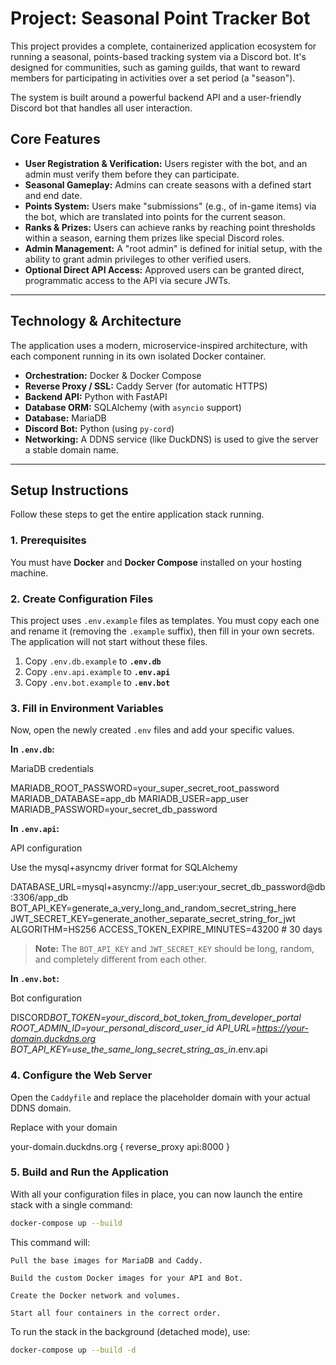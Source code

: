 # Project: Seasonal Point Tracker Bot

This project provides a complete, containerized application ecosystem for running a seasonal, points-based tracking system via a Discord bot. It's designed for communities, such as gaming guilds, that want to reward members for participating in activities over a set period (a "season").

The system is built around a powerful backend API and a user-friendly Discord bot that handles all user interaction.

## Core Features

- **User Registration & Verification:** Users register with the bot, and an admin must verify them before they can participate.
- **Seasonal Gameplay:** Admins can create seasons with a defined start and end date.
- **Points System:** Users make "submissions" (e.g., of in-game items) via the bot, which are translated into points for the current season.
- **Ranks & Prizes:** Users can achieve ranks by reaching point thresholds within a season, earning them prizes like special Discord roles.
- **Admin Management:** A "root admin" is defined for initial setup, with the ability to grant admin privileges to other verified users.
- **Optional Direct API Access:** Approved users can be granted direct, programmatic access to the API via secure JWTs.

---

## Technology & Architecture

The application uses a modern, microservice-inspired architecture, with each component running in its own isolated Docker container.

- **Orchestration:** Docker & Docker Compose
- **Reverse Proxy / SSL:** Caddy Server (for automatic HTTPS)
- **Backend API:** Python with FastAPI
- **Database ORM:** SQLAlchemy (with `asyncio` support)
- **Database:** MariaDB
- **Discord Bot:** Python (using `py-cord`)
- **Networking:** A DDNS service (like DuckDNS) is used to give the server a stable domain name.

---

## Setup Instructions

Follow these steps to get the entire application stack running.

### 1. Prerequisites

You must have **Docker** and **Docker Compose** installed on your hosting machine.

### 2. Create Configuration Files

This project uses `.env.example` files as templates. You must copy each one and rename it (removing the `.example` suffix), then fill in your own secrets. The application will not start without these files.

1.  Copy `.env.db.example` to **`.env.db`**
2.  Copy `.env.api.example` to **`.env.api`**
3.  Copy `.env.bot.example` to **`.env.bot`**

### 3. Fill in Environment Variables

Now, open the newly created `.env` files and add your specific values.

**In `.env.db`:**

MariaDB credentials

MARIADB_ROOT_PASSWORD=your_super_secret_root_password
MARIADB_DATABASE=app_db
MARIADB_USER=app_user
MARIADB_PASSWORD=your_secret_db_password

**In `.env.api`:**

API configuration

Use the mysql+asyncmy driver format for SQLAlchemy

DATABASE_URL=mysql+asyncmy://app_user:your_secret_db_password@db:3306/app_db
BOT_API_KEY=generate_a_very_long_and_random_secret_string_here
JWT_SECRET_KEY=generate_another_separate_secret_string_for_jwt
ALGORITHM=HS256
ACCESS_TOKEN_EXPIRE_MINUTES=43200 # 30 days

> **Note:** The `BOT_API_KEY` and `JWT_SECRET_KEY` should be long, random, and completely different from each other.

**In `.env.bot`:**

Bot configuration

DISCORD*BOT_TOKEN=your_discord_bot_token_from_developer_portal
ROOT_ADMIN_ID=your_personal_discord_user_id
API_URL=https://your-domain.duckdns.org
BOT_API_KEY=use_the_same_long_secret_string_as_in*.env.api

### 4. Configure the Web Server

Open the `Caddyfile` and replace the placeholder domain with your actual DDNS domain.

Replace with your domain

your-domain.duckdns.org {
reverse_proxy api:8000
}

### 5. Build and Run the Application

With all your configuration files in place, you can now launch the entire stack with a single command:

```bash
docker-compose up --build
```

This command will:

    Pull the base images for MariaDB and Caddy.

    Build the custom Docker images for your API and Bot.

    Create the Docker network and volumes.

    Start all four containers in the correct order.

To run the stack in the background (detached mode), use:

```bash
docker-compose up --build -d
```

